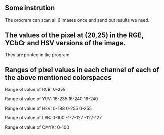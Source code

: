 ## Some instrution

The program can scan all 6 images once and send out results we need.

## The values of the pixel at (20,25) in the RGB, YCbCr and HSV versions of the image.

They are printed in the program.

## Ranges of pixel values in each channel of each of the above mentioned colorspaces

Range of value of RGB: 0-255

Range of value of YUV: 16-235 16-240 16-240

Range of value of HSV: 0-188 0-255 0-255

Range of value of LAB: 0-100 -127-127 -127-127

Range of value of CMYK: 0-100
